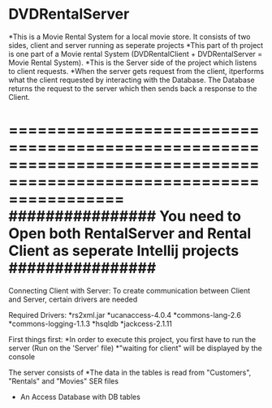 # DVDRentalServer
*This is a Movie Rental System for a local movie store. It consists of two sides, client and server running as seperate projects
*This part of th project is one part of a Movie rental System (DVDRentalClient + DVDRentalServer = Movie Rental System). 
*This is the Server side of the project which listens to client requests.
*When the server gets request from the client, itperforms what the client requested by interacting with the Database. The Database returns
 the request to the server which then sends back a response to the Client. 

====================================================================================================================
################ You need to Open both RentalServer and Rental Client as seperate Intellij projects ################
====================================================================================================================

Connecting Client with Server:
To create communication between Client and Server, certain drivers are needed

Required Drivers:
*rs2xml.jar
*ucanaccess-4.0.4
*commons-lang-2.6
*commons-logging-1.1.3
*hsqldb
*jackcess-2.1.11

First things first: 
*In order to execute this project, you first have to run the server (Run on the 'Server' file) 
*"waiting for client" will be displayed by the console 

The server consists of
*The data in the tables is read from "Customers", "Rentals" and "Movies" SER files
* An Access Database with DB tables
